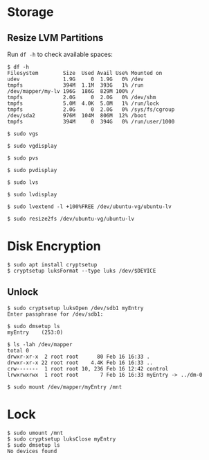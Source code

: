 # Storage

## Resize LVM Partitions

Run `df -h` to check available spaces:

```
$ df -h
Filesystem        Size  Used Avail Use% Mounted on
udev              1.9G     0  1.9G   0% /dev
tmpfs             394M  1.1M  393G   1% /run
/dev/mapper/my-lv 196G  186G  829M 100% /
tmpfs             2.0G     0  2.0G   0% /dev/shm
tmpfs             5.0M  4.0K  5.0M   1% /run/lock
tmpfs             2.0G     0  2.0G   0% /sys/fs/cgroup
/dev/sda2         976M  104M  806M  12% /boot
tmpfs             394M     0  394G   0% /run/user/1000
```

```
$ sudo vgs
```

```
$ sudo vgdisplay
```

```
$ sudo pvs
```

```
$ sudo pvdisplay
```

```
$ sudo lvs
```

```
$ sudo lvdisplay
```

```
$ sudo lvextend -l +100%FREE /dev/ubuntu-vg/ubuntu-lv
```

```
$ sudo resize2fs /dev/ubuntu-vg/ubuntu-lv
```

# Disk Encryption

```
$ sudo apt install cryptsetup
$ cryptsetup luksFormat --type luks /dev/$DEVICE
```

## Unlock

```
$ sudo cryptsetup luksOpen /dev/sdb1 myEntry
Enter passphrase for /dev/sdb1:

$ sudo dmsetup ls
myEntry    (253:0)

$ ls -lah /dev/mapper
total 0
drwxr-xr-x  2 root root      80 Feb 16 16:33 .
drwxr-xr-x 22 root root    4.4K Feb 16 16:33 ..
crw-------  1 root root 10, 236 Feb 16 12:42 control
lrwxrwxrwx  1 root root       7 Feb 16 16:33 myEntry -> ../dm-0

$ sudo mount /dev/mapper/myEntry /mnt
```

# Lock

```
$ sudo umount /mnt
$ sudo cryptsetup luksClose myEntry
$ sudo dmsetup ls
No devices found
```
